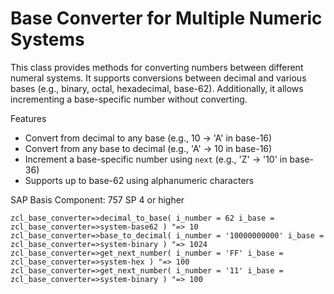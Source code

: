 # Base Converter for Multiple Numeric Systems
This class provides methods for converting numbers between different numeral systems.
It supports conversions between decimal and various bases (e.g., binary, octal, hexadecimal, base-62).
Additionally, it allows incrementing a base-specific number without converting.

Features<br>
- Convert from decimal to any base (e.g., 10 → 'A' in base-16)
- Convert from any base to decimal (e.g., 'A' → 10 in base-16)
- Increment a base-specific number using `next` (e.g., 'Z' → '10' in base-36)
- Supports up to base-62 using alphanumeric characters

SAP Basis Component: 757 SP 4 or higher

```ABAP
zcl_base_converter=>decimal_to_base( i_number = 62 i_base = zcl_base_converter=>system-base62 ) "=> 10
zcl_base_converter=>base_to_decimal( i_number = '10000000000' i_base = zcl_base_converter=>system-binary ) "=> 1024
zcl_base_converter=>get_next_number( i_number = 'FF' i_base = zcl_base_converter=>system-hex ) "=> 100
zcl_base_converter=>get_next_number( i_number = '11' i_base = zcl_base_converter=>system-binary ) "=> 100
```
